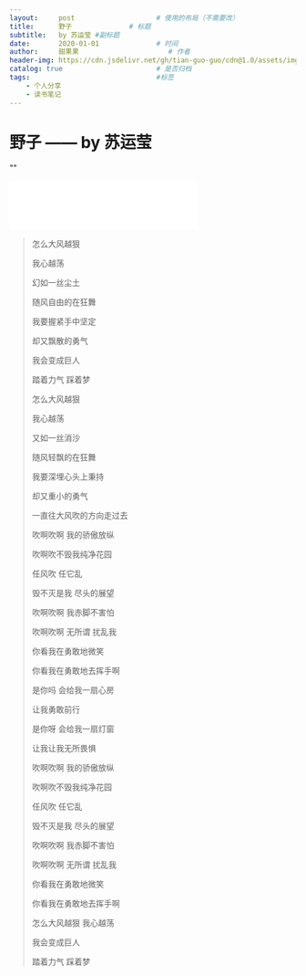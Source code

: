 ```yaml
---
layout:     post                    # 使用的布局（不需要改）
title:      野子              # 标题 
subtitle:   by 苏运莹 #副标题
date:       2020-01-01              # 时间
author:     甜果果                      # 作者
header-img: https://cdn.jsdelivr.net/gh/tian-guo-guo/cdn@1.0/assets/img/post-bg-swift2.jpg    #这篇文章标题背景图片
catalog: true                       # 是否归档
tags:                               #标签
    - 个人分享
    - 读书笔记
---
```


# 野子 —— by 苏运莹

""

<iframe frameborder="no" border="0" marginwidth="0" marginheight="0" width=330 height=86 src="//music.163.com/outchain/player?type=2&id=36229051&auto=1&height=66"></iframe>

>怎么大风越狠
>
>我心越荡
>
>幻如一丝尘土
>
>随风自由的在狂舞
>
>我要握紧手中坚定
>
>却又飘散的勇气
>
>我会变成巨人
>
>踏着力气 踩着梦
>
>怎么大风越狠
>
>我心越荡
>
>又如一丝消沙
>
>随风轻飘的在狂舞
>
>我要深埋心头上秉持
>
>却又重小的勇气
>
>一直往大风吹的方向走过去
>
>吹啊吹啊 我的骄傲放纵
>
>吹啊吹不毁我纯净花园
>
>任风吹 任它乱
>
>毁不灭是我 尽头的展望
>
>吹啊吹啊 我赤脚不害怕
>
>吹啊吹啊 无所谓 扰乱我
>
>你看我在勇敢地微笑
>
>你看我在勇敢地去挥手啊
>
>是你吗 会给我一扇心房
>
>让我勇敢前行
>
>是你呀 会给我一扇灯窗
>
>让我让我无所畏惧
>
>吹啊吹啊 我的骄傲放纵
>
>吹啊吹不毁我纯净花园
>
>任风吹 任它乱
>
>毁不灭是我 尽头的展望
>
>吹啊吹啊 我赤脚不害怕
>
>吹啊吹啊 无所谓 扰乱我
>
>你看我在勇敢地微笑
>
>你看我在勇敢地去挥手啊
>
>怎么大风越狠 我心越荡
>
>我会变成巨人
>
>踏着力气 踩着梦

